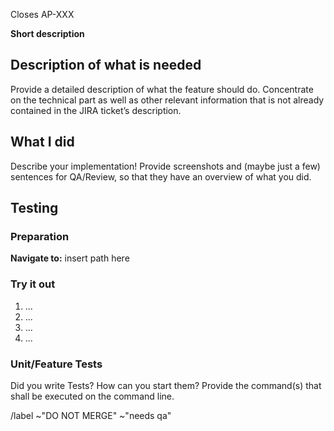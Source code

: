 Closes AP-XXX

**Short description**


## Description of what is needed

Provide a detailed description of what the feature should do.  Concentrate on the technical part as well as other relevant information that is not already contained in the JIRA ticket’s description.


## What I did

Describe your implementation!  Provide screenshots and (maybe just a few) sentences for QA/Review, so that they have an overview of what you did.


## Testing

### Preparation

**Navigate to:** insert path here


### Try it out

1. ...
2. ...
3. ...
4. ...


### Unit/Feature Tests

Did you write Tests?  How can you start them?  Provide the command(s) that shall be executed on the command line.


/label ~"DO NOT MERGE" ~"needs qa"
